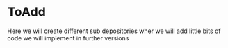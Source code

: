 # ToAdd

Here we will create different sub depositories wher we will add little bits of code we will implement in further versions

